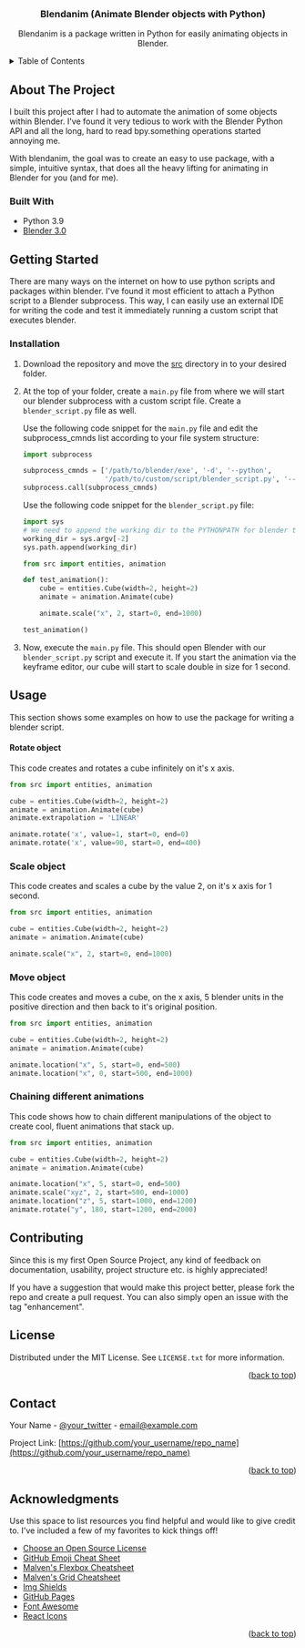 <!-- Improved compatibility of back to top link: See: https://github.com/othneildrew/Best-README-Template/pull/73 -->
<a name="readme-top"></a>
<!--
*** Thanks for checking out the Best-README-Template. If you have a suggestion
*** that would make this better, please fork the repo and create a pull request
*** or simply open an issue with the tag "enhancement".
*** Don't forget to give the project a star!
*** Thanks again! Now go create something AMAZING! :D
-->



<!-- PROJECT SHIELDS -->
<!--
*** I'm using markdown "reference style" links for readability.
*** Reference links are enclosed in brackets [ ] instead of parentheses ( ).
*** See the bottom of this document for the declaration of the reference variables
*** for contributors-url, forks-url, etc. This is an optional, concise syntax you may use.
*** https://www.markdownguide.org/basic-syntax/#reference-style-links
-->

<!-- PROJECT LOGO -->
<br />
<div align="center">

  <h3 align="center">Blendanim (Animate Blender objects with Python)</h3>

  <p align="center">
    Blendanim is a package written in Python for easily animating objects in Blender.
</div>



<!-- TABLE OF CONTENTS -->
<details>
  <summary>Table of Contents</summary>
  <ol>
    <li>
      <a href="#about-the-project">About The Project</a>
      <ul>
        <li><a href="#built-with">Built With</a></li>
      </ul>
    </li>
    <li>
      <a href="#getting-started">Getting Started</a>
      <ul>
        <li><a href="#installation">Installation</a></li>
      </ul>
    </li>
    <li><a href="#usage">Usage</a></li>
    <li><a href="#roadmap">Roadmap</a></li>
    <li><a href="#contributing">Contributing</a></li>
    <li><a href="#license">License</a></li>
    <li><a href="#contact">Contact</a></li>
    <li><a href="#acknowledgments">Acknowledgments</a></li>
  </ol>
</details>



<!-- ABOUT THE PROJECT -->
## About The Project
I built this project after I had to automate the animation of some objects within Blender.
I've found it very tedious to work with the Blender Python API and all the long, hard to read bpy.something operations
started annoying me.  

With blendanim, the goal was to create an easy to use package, with a simple, intuitive syntax, that does all the
heavy lifting for animating in Blender for you (and for me).

### Built With

* Python 3.9
* [Blender 3.0](https://www.blender.org/download/releases/3-0/)


<!-- GETTING STARTED -->
## Getting Started

There are many ways on the internet on how to use python scripts and packages within blender.
I've found it most efficient to attach a Python script to a Blender subprocess.
This way, I can easily use an external IDE for writing the code and test it immediately running a custom script
that executes blender.

### Installation

1. Download the repository and move the [src](src) directory in to your desired folder.
2. At the top of your folder, create a `main.py` file from where we will start our blender subprocess with a custom script file.
Create a `blender_script.py` file as well.    
    
    Use the following code snippet for the `main.py` file and edit the subprocess_cmnds list according to your file system structure:  
    ```python
    import subprocess
    
    subprocess_cmnds = ['/path/to/blender/exe', '-d', '--python',
                        '/path/to/custom/script/blender_script.py', '--', '/path/to/project/folder/']
    subprocess.call(subprocess_cmnds)
    ```
    
    Use the following code snippet for the `blender_script.py` file:  
    ```python
    import sys
    # We need to append the working dir to the PYTHONPATH for blender to look inside our project's source folder
    working_dir = sys.argv[-2]
    sys.path.append(working_dir)
    
    from src import entities, animation
    
    def test_animation():
        cube = entities.Cube(width=2, height=2)
        animate = animation.Animate(cube)
    
        animate.scale("x", 2, start=0, end=1000)

    test_animation()
    ```
3. Now, execute the `main.py` file.
This should open Blender with our `blender_script.py` script and execute it.
If you start the animation via the keyframe editor, our cube will start to scale double in size for 1 second.

<!-- USAGE EXAMPLES -->
## Usage

This section shows some examples on how to use the package for writing a blender script.

#### Rotate object
This code creates and rotates a cube infinitely on it's x axis. 
```python
from src import entities, animation

cube = entities.Cube(width=2, height=2)
animate = animation.Animate(cube) 
animate.extrapolation = 'LINEAR'

animate.rotate('x', value=1, start=0, end=0)
animate.rotate('x', value=90, start=0, end=400)
```

### Scale object
This code creates and scales a cube by the value 2, on it's x axis for 1 second.

```python
from src import entities, animation

cube = entities.Cube(width=2, height=2)
animate = animation.Animate(cube)

animate.scale("x", 2, start=0, end=1000)
```

### Move object
This code creates and moves a cube, on the x axis, 5 blender units in the positive direction and then back to it's
original position. 

```python
from src import entities, animation

cube = entities.Cube(width=2, height=2)
animate = animation.Animate(cube)

animate.location("x", 5, start=0, end=500)
animate.location("x", 0, start=500, end=1000)
```
### Chaining different animations

This code shows how to chain different manipulations of the object to create cool, fluent animations that stack up.
```python
from src import entities, animation

cube = entities.Cube(width=2, height=2)
animate = animation.Animate(cube)

animate.location("x", 5, start=0, end=500)
animate.scale("xyz", 2, start=500, end=1000)
animate.location("z", 5, start=1000, end=1200)
animate.rotate("y", 180, start=1200, end=2000)
```

<!-- CONTRIBUTING -->
## Contributing

Since this is my first Open Source Project, any kind of feedback on documentation, usability, project structure etc. is highly appreciated!

If you have a suggestion that would make this project better, please fork the repo and create a pull request. You can also simply open an issue with the tag "enhancement".
<!-- LICENSE -->
## License

Distributed under the MIT License. See `LICENSE.txt` for more information.

<p align="right">(<a href="#readme-top">back to top</a>)</p>



<!-- CONTACT -->
## Contact

Your Name - [@your_twitter](https://twitter.com/your_username) - email@example.com

Project Link: [https://github.com/your_username/repo_name](https://github.com/your_username/repo_name)

<p align="right">(<a href="#readme-top">back to top</a>)</p>



<!-- ACKNOWLEDGMENTS -->
## Acknowledgments

Use this space to list resources you find helpful and would like to give credit to. I've included a few of my favorites to kick things off!

* [Choose an Open Source License](https://choosealicense.com)
* [GitHub Emoji Cheat Sheet](https://www.webpagefx.com/tools/emoji-cheat-sheet)
* [Malven's Flexbox Cheatsheet](https://flexbox.malven.co/)
* [Malven's Grid Cheatsheet](https://grid.malven.co/)
* [Img Shields](https://shields.io)
* [GitHub Pages](https://pages.github.com)
* [Font Awesome](https://fontawesome.com)
* [React Icons](https://react-icons.github.io/react-icons/search)

<p align="right">(<a href="#readme-top">back to top</a>)</p>



<!-- MARKDOWN LINKS & IMAGES -->
<!-- https://www.markdownguide.org/basic-syntax/#reference-style-links -->
[contributors-shield]: https://img.shields.io/github/contributors/othneildrew/Best-README-Template.svg?style=for-the-badge
[contributors-url]: https://github.com/othneildrew/Best-README-Template/graphs/contributors
[forks-shield]: https://img.shields.io/github/forks/othneildrew/Best-README-Template.svg?style=for-the-badge
[forks-url]: https://github.com/othneildrew/Best-README-Template/network/members
[stars-shield]: https://img.shields.io/github/stars/othneildrew/Best-README-Template.svg?style=for-the-badge
[stars-url]: https://github.com/othneildrew/Best-README-Template/stargazers
[issues-shield]: https://img.shields.io/github/issues/othneildrew/Best-README-Template.svg?style=for-the-badge
[issues-url]: https://github.com/othneildrew/Best-README-Template/issues
[license-shield]: https://img.shields.io/github/license/othneildrew/Best-README-Template.svg?style=for-the-badge
[license-url]: https://github.com/othneildrew/Best-README-Template/blob/master/LICENSE.txt
[linkedin-shield]: https://img.shields.io/badge/-LinkedIn-black.svg?style=for-the-badge&logo=linkedin&colorB=555
[linkedin-url]: https://linkedin.com/in/othneildrew
[product-screenshot]: images/screenshot.png
[Next.js]: https://img.shields.io/badge/next.js-000000?style=for-the-badge&logo=nextdotjs&logoColor=white
[Next-url]: https://nextjs.org/
[React.js]: https://img.shields.io/badge/React-20232A?style=for-the-badge&logo=react&logoColor=61DAFB
[React-url]: https://reactjs.org/
[Vue.js]: https://img.shields.io/badge/Vue.js-35495E?style=for-the-badge&logo=vuedotjs&logoColor=4FC08D
[Vue-url]: https://vuejs.org/
[Angular.io]: https://img.shields.io/badge/Angular-DD0031?style=for-the-badge&logo=angular&logoColor=white
[Angular-url]: https://angular.io/
[Svelte.dev]: https://img.shields.io/badge/Svelte-4A4A55?style=for-the-badge&logo=svelte&logoColor=FF3E00
[Svelte-url]: https://svelte.dev/
[Laravel.com]: https://img.shields.io/badge/Laravel-FF2D20?style=for-the-badge&logo=laravel&logoColor=white
[Laravel-url]: https://laravel.com
[Bootstrap.com]: https://img.shields.io/badge/Bootstrap-563D7C?style=for-the-badge&logo=bootstrap&logoColor=white
[Bootstrap-url]: https://getbootstrap.com
[JQuery.com]: https://img.shields.io/badge/jQuery-0769AD?style=for-the-badge&logo=jquery&logoColor=white
[JQuery-url]: https://jquery.com 